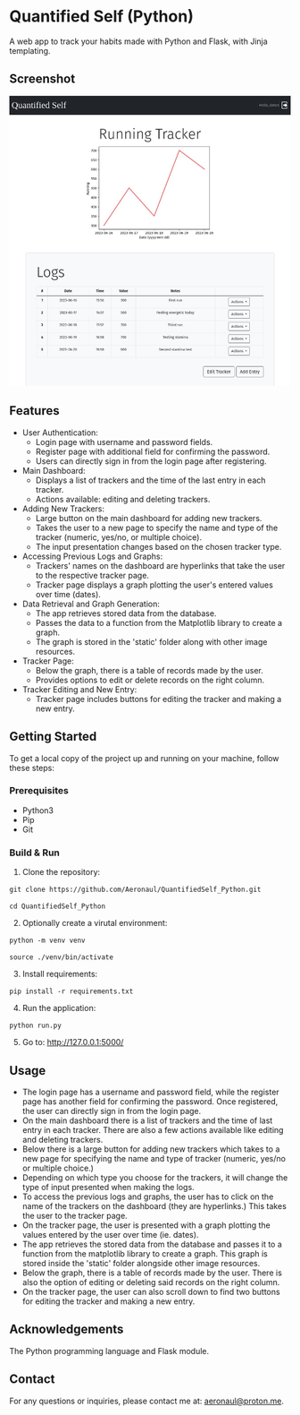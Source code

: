 # Quantified Self (Python)
A web app to track your habits made with Python and Flask, with Jinja templating.

## Screenshot
![Quantified Self screenshot](screenshot.jpg?raw=true)

## Features
- User Authentication:
  - Login page with username and password fields.
  - Register page with additional field for confirming the password.
  - Users can directly sign in from the login page after registering.
- Main Dashboard:
  - Displays a list of trackers and the time of the last entry in each tracker.
  - Actions available: editing and deleting trackers.
- Adding New Trackers:
  - Large button on the main dashboard for adding new trackers.
  - Takes the user to a new page to specify the name and type of the tracker (numeric, yes/no, or multiple choice).
  - The input presentation changes based on the chosen tracker type.
- Accessing Previous Logs and Graphs:
  - Trackers' names on the dashboard are hyperlinks that take the user to the respective tracker page.
  - Tracker page displays a graph plotting the user's entered values over time (dates).
- Data Retrieval and Graph Generation:
  - The app retrieves stored data from the database.
  - Passes the data to a function from the Matplotlib library to create a graph.
  - The graph is stored in the 'static' folder along with other image resources.
- Tracker Page:
  - Below the graph, there is a table of records made by the user.
  - Provides options to edit or delete records on the right column.
- Tracker Editing and New Entry:
  - Tracker page includes buttons for editing the tracker and making a new entry.

## Getting Started
To get a local copy of the project up and running on your machine, follow these steps:

### Prerequisites
- Python3
- Pip
- Git

### Build & Run
1. Clone the repository:
```
git clone https://github.com/Aeronaul/QuantifiedSelf_Python.git
```
```
cd QuantifiedSelf_Python
```
2. Optionally create a virutal environment:
```
python -m venv venv
```
```
source ./venv/bin/activate
```
3. Install requirements:
```
pip install -r requirements.txt
```
4. Run the application:
```
python run.py
```
5. Go to: http://127.0.0.1:5000/

## Usage
- The login page has a username and password field, while the register page has another field for confirming the password. Once registered, the user can directly sign in from the login page.
- On the main dashboard there is a list of trackers and the time of last entry in each tracker. There are also a few actions available like editing and deleting trackers.
- Below there is a large button for adding new trackers which takes to a new page for specifying the name and type of tracker (numeric, yes/no or multiple choice.)
- Depending on which type you choose for the trackers, it will change the type of input presented when making the logs.
- To access the previous logs and graphs, the user has to click on the name of the trackers on the dashboard (they are hyperlinks.) This takes the user to the tracker page.
- On the tracker page, the user is presented with a graph plotting the values entered by the user over time (ie. dates).
- The app retrieves the stored data from the database and passes it to a function from the matplotlib library to create a graph. This graph is stored inside the 'static' folder alongside other image resources.
- Below the graph, there is a table of records made by the user. There is also the option of editing or deleting said records on the right column.
- On the tracker page, the user can also scroll down to find two buttons for editing the tracker and making a new entry.

## Acknowledgements
The Python programming language and Flask module.

## Contact
For any questions or inquiries, please contact me at: aeronaul@proton.me.

